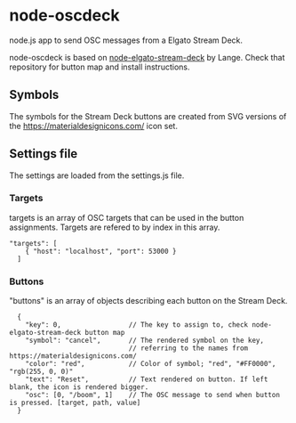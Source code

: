 # node-oscdeck
node.js app to send OSC messages from a Elgato Stream Deck.

node-oscdeck is based on [node-elgato-stream-deck](https://github.com/Lange/node-elgato-stream-deck) by Lange. Check that repository for button map and install instructions.

## Symbols
The symbols for the Stream Deck buttons are created from SVG versions of the https://materialdesignicons.com/ icon set.

## Settings file
The settings are loaded from the settings.js file.

### Targets
targets is an array of OSC targets that can be used in the button assignments. Targets are refered to by index in this array.
```
"targets": [
    { "host": "localhost", "port": 53000 }
  ]
```

### Buttons
"buttons" is an array of objects describing each button on the Stream Deck.
```
  {
    "key": 0,                 // The key to assign to, check node-elgato-stream-deck button map
    "symbol": "cancel",       // The rendered symbol on the key, 
                              // referring to the names from https://materialdesignicons.com/
    "color": "red",           // Color of symbol; "red", "#FF0000", "rgb(255, 0, 0)" 
    "text": "Reset",          // Text rendered on button. If left blank, the icon is rendered bigger.
    "osc": [0, "/boom", 1]    // The OSC message to send when button is pressed. [target, path, value]
  }
```

